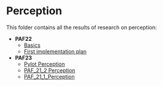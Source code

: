 # Perception

This folder contains all the results of research on perception:

* **PAF22**
  * [Basics](./02_basics.md)
  * [First implementation plan](./03_first_implementation_plan.md)
* **PAF23**
  * [Pylot Perception](./04_pylot.md)
  * [PAF_21_2 Perception](./05_Research_PAF21-Perception.md)
  * [PAF_21_1_Perception](./06_paf_21_1_perception.md)
